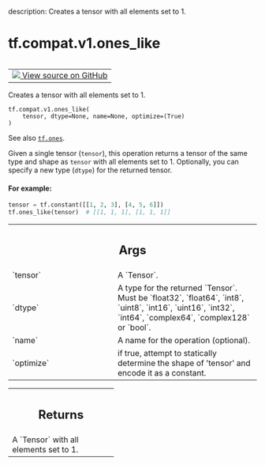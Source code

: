 description: Creates a tensor with all elements set to 1.

<div itemscope itemtype="http://developers.google.com/ReferenceObject">
<meta itemprop="name" content="tf.compat.v1.ones_like" />
<meta itemprop="path" content="Stable" />
</div>

# tf.compat.v1.ones_like

<!-- Insert buttons and diff -->

<table class="tfo-notebook-buttons tfo-api nocontent" align="left">
<td>
  <a target="_blank" href="https://github.com/tensorflow/tensorflow/blob/r2.4/tensorflow/python/ops/array_ops.py#L3000-L3030">
    <img src="https://www.tensorflow.org/images/GitHub-Mark-32px.png" />
    View source on GitHub
  </a>
</td>
</table>



Creates a tensor with all elements set to 1.

<pre class="devsite-click-to-copy prettyprint lang-py tfo-signature-link">
<code>tf.compat.v1.ones_like(
    tensor, dtype=None, name=None, optimize=(True)
)
</code></pre>



<!-- Placeholder for "Used in" -->

See also <a href="../../../tf/ones.md"><code>tf.ones</code></a>.

Given a single tensor (`tensor`), this operation returns a tensor of the same
type and shape as `tensor` with all elements set to 1. Optionally, you can
specify a new type (`dtype`) for the returned tensor.

#### For example:



```python
tensor = tf.constant([[1, 2, 3], [4, 5, 6]])
tf.ones_like(tensor)  # [[1, 1, 1], [1, 1, 1]]
```

<!-- Tabular view -->
 <table class="responsive fixed orange">
<colgroup><col width="214px"><col></colgroup>
<tr><th colspan="2"><h2 class="add-link">Args</h2></th></tr>

<tr>
<td>
`tensor`
</td>
<td>
A `Tensor`.
</td>
</tr><tr>
<td>
`dtype`
</td>
<td>
A type for the returned `Tensor`. Must be `float32`, `float64`,
`int8`, `uint8`, `int16`, `uint16`, `int32`, `int64`, `complex64`,
`complex128` or `bool`.
</td>
</tr><tr>
<td>
`name`
</td>
<td>
A name for the operation (optional).
</td>
</tr><tr>
<td>
`optimize`
</td>
<td>
if true, attempt to statically determine the shape of 'tensor' and
encode it as a constant.
</td>
</tr>
</table>



<!-- Tabular view -->
 <table class="responsive fixed orange">
<colgroup><col width="214px"><col></colgroup>
<tr><th colspan="2"><h2 class="add-link">Returns</h2></th></tr>
<tr class="alt">
<td colspan="2">
A `Tensor` with all elements set to 1.
</td>
</tr>

</table>

